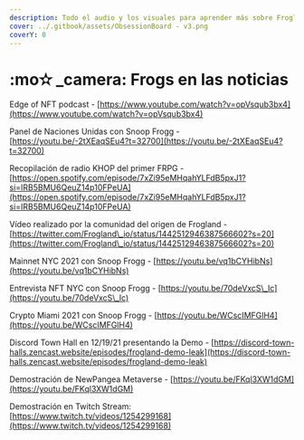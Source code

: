```yaml
---
description: Todo el audio y los visuales para aprender más sobre Frogland y NewPangea.
cover: ../.gitbook/assets/ObsessionBoard - v3.png
coverY: 0
---
```


# :mo✫ _camera: Frogs en las noticias

Edge of NFT podcast - [https://www.youtube.com/watch?v=opVsqub3bx4](https://www.youtube.com/watch?v=opVsqub3bx4)

Panel de Naciones Unidas con Snoop Frogg - [https://youtu.be/-2tXEaqSEu4?t=32700](https://youtu.be/-2tXEaqSEu4?t=32700)

Recopilación de radio KHOP del primer FRPG - [https://open.spotify.com/episode/7xZi95eMHqahYLFdB5pxJ1?si=IRB5BMU6QeuZ14p10FPeUA](https://open.spotify.com/episode/7xZi95eMHqahYLFdB5pxJ1?si=IRB5BMU6QeuZ14p10FPeUA)

Vídeo realizado por la comunidad del origen de Frogland - [https://twitter.com/Frogland\_io/status/1442512946387566602?s=20](https://twitter.com/Frogland\_io/status/1442512946387566602?s=20)

Mainnet NYC 2021 con Snoop Frogg - [https://youtu.be/vq1bCYHibNs](https://youtu.be/vq1bCYHibNs)

Entrevista NFT NYC con Snoop Frogg - [https://youtu.be/70deVxcS\_Ic](https://youtu.be/70deVxcS\_Ic)

Crypto Miami 2021 con Snoop Frogg - [https://youtu.be/WCscIMFGlH4](https://youtu.be/WCscIMFGlH4)

Discord Town Hall en 12/19/21 presentando la Demo - [https://discord-town-halls.zencast.website/episodes/frogland-demo-leak](https://discord-town-halls.zencast.website/episodes/frogland-demo-leak)

Demostración de NewPangea Metaverse - [https://youtu.be/FKql3XW1dGM](https://youtu.be/FKql3XW1dGM)

Demostración en Twitch Stream: [https://www.twitch.tv/videos/1254299168](https://www.twitch.tv/videos/1254299168)
